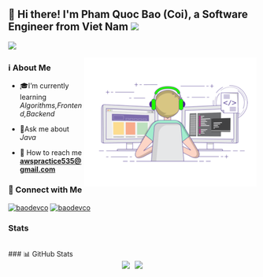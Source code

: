 ## 🌱 Hi there! I'm Pham Quoc Bao (Coi), a Software Engineer from Viet Nam <img src="/Handwave.gif" width="25">


[![](https://visitcount.itsvg.in/api?id=baoqp19&label=Profile%20Views&color=0&icon=8&pretty=true)](https://visitcount.itsvg.in)

<img align="right" alt="GIF" src="./img/Progamming.gif" width="350"/>

### ℹ️ About Me

- 🎓I’m currently learning *Algorithms,Frontend,Backend*

- 🔭Ask me about *Java*

- 💬 How to reach me **awspractice535@gmail.com**

### 🤝 Connect with Me

<p align="left">
<a href="https://linkedin.com/in/baodevco" target="blank"><img align="center" src="https://raw.githubusercontent.com/rahuldkjain/github-profile-readme-generator/master/src/images/icons/Social/linked-in-alt.svg" alt="baodevco" height="30" width="40" /></a>
<a href="https://fb.com/pqbao.05" target="blank"><img align="center" src="https://raw.githubusercontent.com/rahuldkjain/github-profile-readme-generator/master/src/images/icons/Social/facebook.svg" alt="baodevco" height="30" width="40" /></a>
</p>


### Stats
<br>
### 📊 GitHub Stats

<br>
<div align="center" style="display: flex; justify-content: center; align-items: center; gap: 10px;">
      <img src="https://github-readme-stats.vercel.app/api?username=baoqp19&show_icons=true" height="200px"  />
      <img src="https://github-readme-stats.vercel.app/api/top-langs/?username=baoqp19&layout=compact" height="200px"  />
</div>

